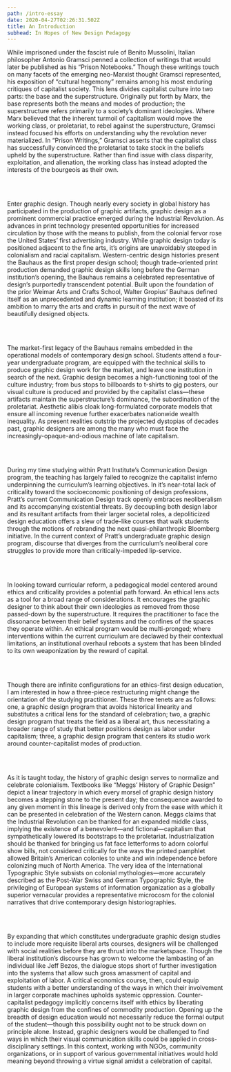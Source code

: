 ```yaml
---
path: /intro-essay
date: 2020-04-27T02:26:31.502Z
title: An Introduction
subhead: In Hopes of New Design Pedagogy
---
```

While imprisoned under the fascist rule of Benito Mussolini, Italian philosopher Antonio Gramsci penned a collection of writings that would later be published as his “Prison Notebooks.” Though these writings touch on many facets of the emerging neo-Marxist thought Gramsci represented, his exposition of “cultural hegemony” remains among his most enduring critiques of capitalist society. This lens divides capitalist culture into two parts: the base and the superstructure. Originally put forth by Marx, the base represents both the means and modes of production; the superstructure refers primarily to a society’s dominant ideologies. Where Marx believed that the inherent turmoil of capitalism would move the working class, or proletariat, to rebel against the superstructure, Gramsci instead focused his efforts on understanding why the revolution never materialized. In “Prison Writings,” Gramsci asserts that the capitalist class has successfully convinced the proletariat to take stock in the beliefs upheld by the superstructure. Rather than find issue with class disparity, exploitation, and alienation, the working class has instead adopted the interests of the bourgeois as their own.

<br/><br/>

Enter graphic design. Though nearly every society in global history has participated in the production of graphic artifacts, graphic design as a prominent commercial practice emerged during the Industrial Revolution. As advances in print technology presented opportunities for increased circulation by those with the means to publish, from the colonial fervor rose the United States’ first advertising industry. While graphic design today is positioned adjacent to the fine arts, it’s origins are unavoidably steeped in colonialism and racial capitalism. Western-centric design histories present the Bauhaus as the first proper design school; though trade-oriented print production demanded graphic design skills long before the German institution’s opening, the Bauhaus remains a celebrated representative of design’s purportedly transcendent potential. Built upon the foundation of the prior Weimar Arts and Crafts School, Walter Gropius’ Bauhaus defined itself as an unprecedented and dynamic learning institution; it boasted of its ambition to marry the arts and crafts in pursuit of the next wave of beautifully designed objects.

<br/><br/>

The market-first legacy of the Bauhaus remains embedded in the operational models of contemporary design school. Students attend a four-year undergraduate program, are equipped with the technical skills to produce graphic design work for the market, and leave one institution in search of the next. Graphic design becomes a high-functioning tool of the culture industry; from bus stops to billboards to t-shirts to gig posters, our visual culture is produced and provided by the capitalist class—these artifacts maintain the superstructure’s dominance, the subordination of the proletariat. Aesthetic alibis cloak long-formulated corporate models that ensure all incoming revenue further exacerbates nationwide wealth inequality. As present realities outstrip the projected dystopias of decades past, graphic designers are among the many who must face the increasingly-opaque-and-odious machine of late capitalism.

<br/><br/>

During my time studying within Pratt Institute’s Communication Design program, the teaching has largely failed to recognize the capitalist inferno underpinning the curriculum’s learning objectives. In it’s near-total lack of criticality toward the socioeconomic positioning of design professions, Pratt’s current Communication Design track openly embraces neoliberalism and its accompanying existential threats. By decoupling both design labor and its resultant artifacts from their larger societal roles, a depoliticized design education offers a slew of trade-like courses that walk students through the motions of rebranding the next quasi-philanthropic Bloomberg initiative. In the current context of Pratt’s undergraduate graphic design program, discourse that diverges from the curriculum’s neoliberal core struggles to provide more than critically-impeded lip-service.

<br/><br/>

In looking toward curricular reform, a pedagogical model centered around ethics and criticality provides a potential path forward. An ethical lens acts as a tool for a broad range of considerations. It encourages the graphic designer to think about their own ideologies as removed from those passed-down by the superstructure. It requires the practitioner to face the dissonance between their belief systems and the confines of the spaces they operate within. An ethical program would be multi-pronged; where interventions within the current curriculum are declawed by their contextual limitations, an institutional overhaul reboots a system that has been blinded to its own weaponization by the reward of capital.

<br/><br/>

Though there are infinite configurations for an ethics-first design education, I am interested in how a three-piece restructuring might change the orientation of the studying practitioner. These three tenets are as follows: one, a graphic design program that avoids historical linearity and substitutes a critical lens for the standard of celebration; two, a graphic design program that treats the field as a liberal art, thus necessitating a broader range of study that better positions design as labor under capitalism; three, a graphic design program that centers its studio work around counter-capitalist modes of production.

<br/><br/>

As it is taught today, the history of graphic design serves to normalize and celebrate colonialism. Textbooks like “Meggs’ History of Graphic Design” depict a linear trajectory in which every morsel of graphic design history becomes a stepping stone to the present day; the consequence awarded to any given moment in this lineage is derived only from the ease with which it can be presented in celebration of the Western canon. Meggs claims that the Industrial Revolution can be thanked for an expanded middle class, implying the existence of a benevolent—and fictional—capitalism that sympathetically lowered its bootstraps to the proletariat. Industrialization should be thanked for bringing us fat face letterforms to adorn colorful show bills, not considered critically for the ways the printed pamphlet allowed Britain’s American colonies to unite and win independence before colonizing much of North America. The very idea of the International Typographic Style subsists on colonial mythologies—more accurately described as the Post-War Swiss and German Typographic Style, the privileging of European systems of information organization as a globally superior vernacular provides a representative microcosm for the colonial narratives that drive contemporary design historiographies.

<br/><br/>

By expanding that which constitutes undergraduate graphic design studies to include more requisite liberal arts courses, designers will be challenged with social realities before they are thrust into the marketspace. Though the liberal institution’s discourse has grown to welcome the lambasting of an individual like Jeff Bezos, the dialogue stops short of further investigation into the systems that allow such gross amassment of capital and exploitation of labor. A critical economics course, then, could equip students with a better understanding of the ways in which their involvement in larger corporate machines upholds systemic oppression. Counter-capitalist pedagogy implicitly concerns itself with ethics by liberating graphic design from the confines of commodity production. Opening up the breadth of design education would not necessarily reduce the formal output of the student—though this possibility ought not to be struck down on principle alone. Instead, graphic designers would be challenged to find ways in which their visual communication skills could be applied in cross-disciplinary settings. In this context, working with NGOs, community organizations, or in support of various governmental initiatives would hold meaning beyond throwing a virtue signal amidst a celebration of capital.
